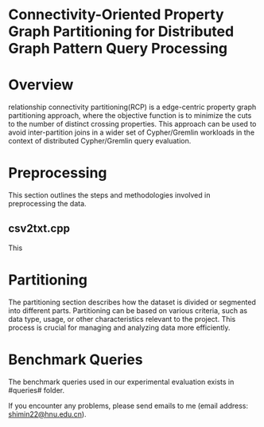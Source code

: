 # Connectivity-Oriented Property Graph Partitioning for Distributed Graph Pattern Query Processing

# Overview
relationship connectivity partitioning(RCP) is a edge-centric property graph partitioning approach, where the objective function is to minimize the cuts to the number of distinct crossing properties. This approach can be used to avoid inter-partition joins in a wider set of Cypher/Gremlin workloads in the context of distributed Cypher/Gremlin query evaluation.

# Preprocessing
This section outlines the steps and methodologies involved in preprocessing the data.

## csv2txt.cpp
This 

# Partitioning
The partitioning section describes how the dataset is divided or segmented into different parts. Partitioning can be based on various criteria, such as data type, usage, or other characteristics relevant to the project. This process is crucial for managing and analyzing data more efficiently.

# Benchmark Queries
The benchmark queries used in our experimental evaluation exists in #queries# folder.

If you encounter any problems, please send emails to me (email address: shimin22@hnu.edu.cn).
